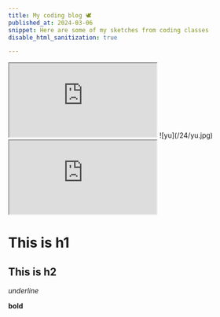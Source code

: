 ```yaml
---
title: My coding blog 🕊
published_at: 2024-03-06
snippet: Here are some of my sketches from coding classes
disable_html_sanitization: true

---
```

<iframe src="https://editor.p5js.org/Lily-02/full/AYaQXuyi6"></iframe>
![yu](/24/yu.jpg)

<iframe src="https://editor.p5js.org/Lily-02/full/AYaQXuyi6"></iframe>


# This is h1

## This is h2

_underline_

**bold**
